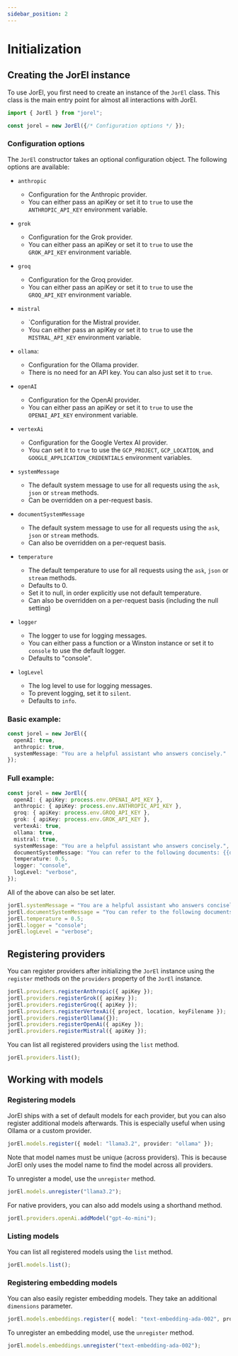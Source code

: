 ```yaml
---
sidebar_position: 2
---
```


# Initialization

## Creating the JorEl instance

To use JorEl, you first need to create an instance of the `JorEl` class. This class is the main entry point for almost all interactions with JorEl.

```typescript
import { JorEl } from "jorel";

const jorel = new JorEl({/* Configuration options */ });
```

### Configuration options

The `JorEl` constructor takes an optional configuration object. The following options are available:

* `anthropic`
    + Configuration for the Anthropic provider.
    + You can either pass an apiKey or set it to `true` to use the `ANTHROPIC_API_KEY` environment variable.
* `grok`
    + Configuration for the Grok provider.
    + You can either pass an apiKey or set it to `true` to use the `GROK_API_KEY` environment variable.
* `groq`
    + Configuration for the Groq provider.
    + You can either pass an apiKey or set it to `true` to use the `GROQ_API_KEY` environment variable.
* `mistral`
    + `Configuration for the Mistral provider.
    + You can either pass an apiKey or set it to `true` to use the `MISTRAL_API_KEY` environment variable.
* `ollama`:
    + Configuration for the Ollama provider.
    + There is no need for an API key. You can also just set it to `true`.
* `openAI`
    + Configuration for the OpenAI provider.
    + You can either pass an apiKey or set it to `true` to use the `OPENAI_API_KEY` environment variable.
* `vertexAi`
    + Configuration for the Google Vertex AI provider.
    + You can set it to `true` to use the `GCP_PROJECT`,       `GCP_LOCATION`, and `GOOGLE_APPLICATION_CREDENTIALS` environment variables.
* `systemMessage`
    + The default system message to use for all requests using the `ask`,  `json` or `stream` methods.
    + Can be overridden on a per-request basis.
* `documentSystemMessage`

    + The default system message to use for all requests using the `ask`,  `json` or `stream` methods.
    + Can also be overridden on a per-request basis.
* `temperature`
    + The default temperature to use for all requests using the `ask`,  `json` or `stream` methods.
    + Defaults to 0.
    + Set it to null, in order explicitly use not default temperature.
    + Can also be overridden on a per-request basis (including the null setting)
* `logger`
    + The logger to use for logging messages.
    + You can either pass a function or a Winston instance or set it to `console` to use the default logger.
    + Defaults to "console".
* `logLevel`
    + The log level to use for logging messages.
    + To prevent logging, set it to `silent`.
    + Defaults to `info`.

### Basic example:

```typescript
const jorel = new JorEl({
  openAI: true,
  anthropic: true,
  systemMessage: "You are a helpful assistant who answers concisely."
});
```

### Full example:

```typescript
const jorel = new JorEl({
  openAI: { apiKey: process.env.OPENAI_API_KEY },
  anthropic: { apiKey: process.env.ANTHROPIC_API_KEY },
  groq: { apiKey: process.env.GROQ_API_KEY },
  grok: { apiKey: process.env.GROK_API_KEY },
  vertexAi: true,
  ollama: true,
  mistral: true,
  systemMessage: "You are a helpful assistant who answers concisely.",
  documentSystemMessage: "You can refer to the following documents: {{documents}}",
  temperature: 0.5,
  logger: "console",
  logLevel: "verbose",
});
```

All of the above can also be set later.

```typescript
jorEl.systemMessage = "You are a helpful assistant who answers concisely.";
jorEl.documentSystemMessage = "You can refer to the following documents: {{documents}}";
jorEl.temperature = 0.5;
jorEl.logger = "console";
jorEl.logLevel = "verbose";
```

## Registering providers

You can register providers after initializing the `JorEl` instance using the `register` methods on the `providers` property of the `JorEl` instance.

```typescript
jorEl.providers.registerAnthropic({ apiKey });
jorEl.providers.registerGrok({ apiKey });
jorEl.providers.registerGroq({ apiKey });
jorEl.providers.registerVertexAi({ project, location, keyFilename });
jorEl.providers.registerOllama({});
jorEl.providers.registerOpenAi({ apiKey });
jorEl.providers.registerMistral({ apiKey });
```

You can list all registered providers using the `list` method.

```typescript
jorEl.providers.list();
```

## Working with models

### Registering models

JorEl ships with a set of default models for each provider, but you can also register additional models afterwards. This is especially useful when using Ollama or a custom provider.

```typescript
jorEl.models.register({ model: "llama3.2", provider: "ollama" });
```

Note that model names must be unique (across providers). This is because JorEl only uses the model name to find the model across all providers.

To unregister a model, use the `unregister` method.

```typescript
jorEl.models.unregister("llama3.2");
```

For native providers, you can also add models using a shorthand method.

```typescript
jorEl.providers.openAi.addModel("gpt-4o-mini");
```

### Listing models

You can list all registered models using the `list` method.

```typescript
jorEl.models.list();
```

### Registering embedding models

You can also easily register embedding models. They take an additional `dimensions` parameter.

```typescript
jorEl.models.embeddings.register({ model: "text-embedding-ada-002", provider: "openai", dimensions: 1536 });
```

To unregister an embedding model, use the `unregister` method.

```typescript
jorEl.models.embeddings.unregister("text-embedding-ada-002");
```
